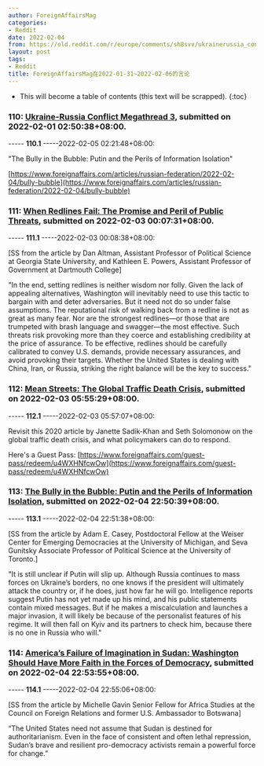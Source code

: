 ```yaml
---
author: ForeignAffairsMag
categories:
- Reddit
date: 2022-02-04
from: https://old.reddit.com/r/europe/comments/sh8svv/ukrainerussia_conflict_megathread_3/
layout: post
tags:
- Reddit
title: ForeignAffairsMag在2022-01-31~2022-02-06的言论
---
```


* This will become a table of contents (this text will be scrapped).
{:toc}

### 110: [Ukraine-Russia Conflict Megathread 3](https://old.reddit.com/r/europe/comments/sh8svv/ukrainerussia_conflict_megathread_3/), submitted on 2022-02-01 02:50:38+08:00.

----- __110.1__ -----2022-02-05 02:21:48+08:00:

"The Bully in the Bubble: Putin and the Perils of Information Isolation"

[https://www.foreignaffairs.com/articles/russian-federation/2022-02-04/bully-bubble](https://www.foreignaffairs.com/articles/russian-federation/2022-02-04/bully-bubble)

### 111: [When Redlines Fail: The Promise and Peril of Public Threats](https://old.reddit.com/r/geopolitics/comments/siscdv/when_redlines_fail_the_promise_and_peril_of/), submitted on 2022-02-03 00:07:31+08:00.

----- __111.1__ -----2022-02-03 00:08:38+08:00:

\[SS from the article by Dan Altman, Assistant Professor of Political Science at Georgia State University, and Kathleen E. Powers, Assistant Professor of Government at Dartmouth College\]

"In the end, setting redlines is neither wisdom nor folly. Given the lack of appealing alternatives, Washington will inevitably need to use this tactic to bargain with and deter adversaries. But it need not do so under false assumptions. The reputational risk of walking back from a redline is not as great as many fear. Nor are the strongest redlines—or those that are trumpeted with brash language and swagger—the most effective. Such threats risk provoking more than they coerce and establishing credibility at the price of assurance. To be effective, redlines should be carefully calibrated to convey U.S. demands, provide necessary assurances, and avoid provoking their targets. Whether the United States is dealing with China, Iran, or Russia, striking the right balance will be the key to success."

### 112: [Mean Streets: The Global Traffic Death Crisis](https://old.reddit.com/r/TrueReddit/comments/sj14ul/mean_streets_the_global_traffic_death_crisis/), submitted on 2022-02-03 05:55:29+08:00.

----- __112.1__ -----2022-02-03 05:57:07+08:00:

Revisit this 2020 article by Janette Sadik-Khan and Seth Solomonow on the global traffic death crisis, and what policymakers can do to respond. 

Here's a Guest Pass: [https://www.foreignaffairs.com/guest-pass/redeem/u4WXHNfcwOw](https://www.foreignaffairs.com/guest-pass/redeem/u4WXHNfcwOw)

### 113: [The Bully in the Bubble: Putin and the Perils of Information Isolation](https://old.reddit.com/r/geopolitics/comments/skf2j9/the_bully_in_the_bubble_putin_and_the_perils_of/), submitted on 2022-02-04 22:50:39+08:00.

----- __113.1__ -----2022-02-04 22:51:38+08:00:

\[SS from the article by Adam E. Casey, Postdoctoral Fellow at the Weiser Center for Emerging Democracies at the University of Michigan, and Seva Gunitsky Associate Professor of Political Science at the University of Toronto.\]

"It is still unclear if Putin will slip up. Although Russia continues to mass forces on Ukraine’s borders, no one knows if the president will ultimately attack the country or, if he does, just how far he will go. Intelligence reports suggest Putin has not yet made up his mind, and his public statements contain mixed messages. But if he makes a miscalculation and launches a major invasion, it will likely be because of the personalist features of his regime. It will then fall on Kyiv and its partners to check him, because there is no one in Russia who will."

### 114: [America’s Failure of Imagination in Sudan: Washington Should Have More Faith in the Forces of Democracy](https://old.reddit.com/r/Africa/comments/skf5bx/americas_failure_of_imagination_in_sudan/), submitted on 2022-02-04 22:53:55+08:00.

----- __114.1__ -----2022-02-04 22:55:06+08:00:

\[SS from the article by Michelle Gavin Senior Fellow for Africa Studies at the Council on Foreign Relations and former U.S. Ambassador to Botswana\]

“The United States need not assume that Sudan is destined for authoritarianism. Even in the face of consistent and often lethal repression, Sudan’s brave and resilient pro-democracy activists remain a powerful force for change.”

